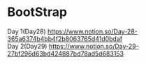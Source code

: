 # BootStrap

Day 1(Day28) https://www.notion.so/Day-28-365a6374b4bb4f2b8063765d41d0bdaf <br>
Day 2(Day29) https://www.notion.so/Day-29-27bf296d63bd424887bd78ad5d683153<br>
